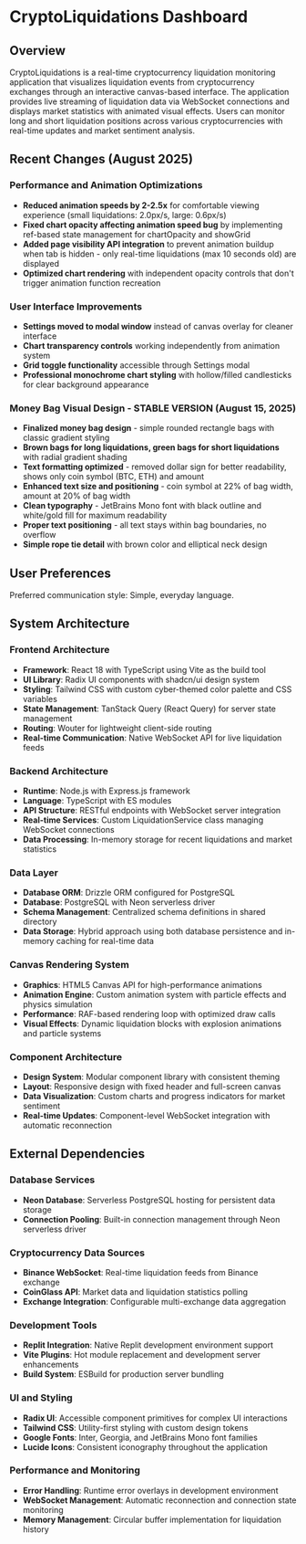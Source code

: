 # CryptoLiquidations Dashboard

## Overview

CryptoLiquidations is a real-time cryptocurrency liquidation monitoring application that visualizes liquidation events from cryptocurrency exchanges through an interactive canvas-based interface. The application provides live streaming of liquidation data via WebSocket connections and displays market statistics with animated visual effects. Users can monitor long and short liquidation positions across various cryptocurrencies with real-time updates and market sentiment analysis.

## Recent Changes (August 2025)

### Performance and Animation Optimizations
- **Reduced animation speeds by 2-2.5x** for comfortable viewing experience (small liquidations: 2.0px/s, large: 0.6px/s)
- **Fixed chart opacity affecting animation speed bug** by implementing ref-based state management for chartOpacity and showGrid
- **Added page visibility API integration** to prevent animation buildup when tab is hidden - only real-time liquidations (max 10 seconds old) are displayed
- **Optimized chart rendering** with independent opacity controls that don't trigger animation function recreation

### User Interface Improvements  
- **Settings moved to modal window** instead of canvas overlay for cleaner interface
- **Chart transparency controls** working independently from animation system
- **Grid toggle functionality** accessible through Settings modal
- **Professional monochrome chart styling** with hollow/filled candlesticks for clear background appearance

### Money Bag Visual Design - STABLE VERSION (August 15, 2025)
- **Finalized money bag design** - simple rounded rectangle bags with classic gradient styling
- **Brown bags for long liquidations, green bags for short liquidations** with radial gradient shading
- **Text formatting optimized** - removed dollar sign for better readability, shows only coin symbol (BTC, ETH) and amount
- **Enhanced text size and positioning** - coin symbol at 22% of bag width, amount at 20% of bag width
- **Clean typography** - JetBrains Mono font with black outline and white/gold fill for maximum readability
- **Proper text positioning** - all text stays within bag boundaries, no overflow
- **Simple rope tie detail** with brown color and elliptical neck design

## User Preferences

Preferred communication style: Simple, everyday language.

## System Architecture

### Frontend Architecture
- **Framework**: React 18 with TypeScript using Vite as the build tool
- **UI Library**: Radix UI components with shadcn/ui design system
- **Styling**: Tailwind CSS with custom cyber-themed color palette and CSS variables
- **State Management**: TanStack Query (React Query) for server state management
- **Routing**: Wouter for lightweight client-side routing
- **Real-time Communication**: Native WebSocket API for live liquidation feeds

### Backend Architecture
- **Runtime**: Node.js with Express.js framework
- **Language**: TypeScript with ES modules
- **API Structure**: RESTful endpoints with WebSocket server integration
- **Real-time Services**: Custom LiquidationService class managing WebSocket connections
- **Data Processing**: In-memory storage for recent liquidations and market statistics

### Data Layer
- **Database ORM**: Drizzle ORM configured for PostgreSQL
- **Database**: PostgreSQL with Neon serverless driver
- **Schema Management**: Centralized schema definitions in shared directory
- **Data Storage**: Hybrid approach using both database persistence and in-memory caching for real-time data

### Canvas Rendering System
- **Graphics**: HTML5 Canvas API for high-performance animations
- **Animation Engine**: Custom animation system with particle effects and physics simulation
- **Performance**: RAF-based rendering loop with optimized draw calls
- **Visual Effects**: Dynamic liquidation blocks with explosion animations and particle systems

### Component Architecture
- **Design System**: Modular component library with consistent theming
- **Layout**: Responsive design with fixed header and full-screen canvas
- **Data Visualization**: Custom charts and progress indicators for market sentiment
- **Real-time Updates**: Component-level WebSocket integration with automatic reconnection

## External Dependencies

### Database Services
- **Neon Database**: Serverless PostgreSQL hosting for persistent data storage
- **Connection Pooling**: Built-in connection management through Neon serverless driver

### Cryptocurrency Data Sources
- **Binance WebSocket**: Real-time liquidation feeds from Binance exchange
- **CoinGlass API**: Market data and liquidation statistics polling
- **Exchange Integration**: Configurable multi-exchange data aggregation

### Development Tools
- **Replit Integration**: Native Replit development environment support
- **Vite Plugins**: Hot module replacement and development server enhancements
- **Build System**: ESBuild for production server bundling

### UI and Styling
- **Radix UI**: Accessible component primitives for complex UI interactions
- **Tailwind CSS**: Utility-first styling with custom design tokens
- **Google Fonts**: Inter, Georgia, and JetBrains Mono font families
- **Lucide Icons**: Consistent iconography throughout the application

### Performance and Monitoring
- **Error Handling**: Runtime error overlays in development environment
- **WebSocket Management**: Automatic reconnection and connection state monitoring
- **Memory Management**: Circular buffer implementation for liquidation history